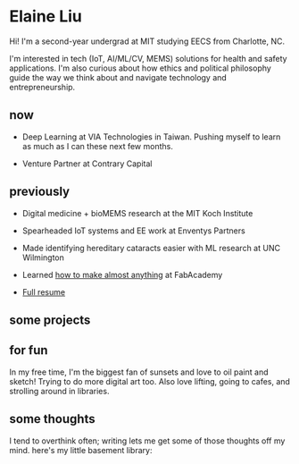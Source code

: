 <html>
  <head>
    <link rel="stylesheet" href="css/styles.css">
  </head>
  <body>
        <h1>Elaine Liu</h1>
            <p>Hi! I'm a second-year undergrad at MIT studying EECS from Charlotte, NC.</p>
            <p>I'm interested in tech (IoT, AI/ML/CV, MEMS) solutions for health and safety applications. I'm also curious about how ethics and political philosophy guide the way we think about and navigate technology and entrepreneurship. </p>
        <h2>now</h2>
          <ul>
            <li><p>Deep Learning at VIA Technologies in Taiwan. Pushing myself to learn as much as I can these next few months.</p></li>
            <li><p>Venture Partner at Contrary Capital</p></li>
          </ul>
        <h2>previously</h2>
          <ul>
            <li><p>Digital medicine + bioMEMS research at the MIT Koch Institute</p></li>
            <li><p>Spearheaded IoT systems and EE work at Enventys Partners</p></li>
            <li><p>Made identifying hereditary cataracts easier with ML research at UNC Wilmington</p></li>
            <li><p>Learned <a href="https://fabacademy.org/2020/labs/charlotte/students/elaine-liu/">how to make almost anything</a> at FabAcademy</p></li>
            <li><p><a href="/assets/resume.pdf">Full resume</a></p></li>
          </ul>
        <h2>some projects</h2>
        <h2>for fun</h2>
          <p>In my free time, I'm the biggest fan of sunsets and love to oil paint and sketch! Trying to do more digital art too. Also love lifting, going to cafes, and strolling around in libraries.</p>
        <h2>some thoughts</h2>
          <p>I tend to overthink often; writing lets me get some of those thoughts off my mind. here's my little basement library:</p>
  </body>
</html>
